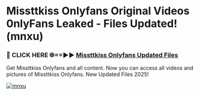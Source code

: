 # Missttkiss Onlyfans Original Videos 0nlyFans Leaked - Files Updated! (mnxu)

<h3>🔴 CLICK HERE 🌐==►► <a href="https://tinyurl.com/ehrbuxhb" rel="nofollow">Missttkiss Onlyfans Updated Files</a></h3>

Get Missttkiss Onlyfans and all content. Now you can access all videos and pictures of Missttkiss Onlyfans. New Updated Files 2025!

[![mnxu](https://i.imgur.com/lVYEuWS.gif)](https://tinyurl.com/ehrbuxhb)
